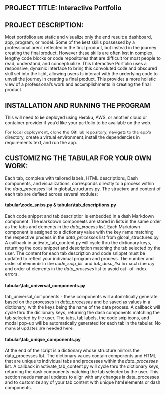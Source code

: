 ## PROJECT TITLE: Interactive Portfolio

## PROJECT DESCRIPTION:
Most portfolios are static and visualize only the end result: a dashboard, app, program, or model.  Some of the best skills possessed by a professional aren’t reflected in the final product, but instead in the journey creating the final product. However these skills are often lost in complex, lengthy code blocks or code repositories that are difficult for most people to read, understand, and conceptualize. This Interactive Portfolio uses a responsive, dynamic interface to bring this convoluted code and obscured skill set into the light, allowing users to interact with the underlying code to unveil the journey in creating a final product.  This provides a more holistic view of a professional’s work and accomplishments in creating the final product.

## INSTALLATION AND RUNNING THE PROGRAM
This will need to be deployed using Heroku, AWS, or another cloud or container provider if you’d like your portfolio to be available on the web.

For local deployment, clone the GitHub repository, navigate to the app’s directory, create a virtual environment, install the dependencies in requirements.text, and run the app.


## CUSTOMIZING THE TABULAR FOR YOUR OWN WORK:

Each tab, complete with tailored labels, HTML descriptions, Dash components, and visualizations, corresponds directly to a process within the *data_processes* list in global_structures.py. The structure and content of each tab are defined across several modules:

#### tabular\code_snips.py & tabular\tab_descriptions.py
Each code snippet and tab description is embedded in a dash Markdown component. The markdown components are stored in lists in the same order as the tabs and elements in the *data_process list*. Each Markdown component is assigned to a dictionary value with the key name matching the respective process in the *data_processes* list  from global_structures.py.  A callback in activate_tab_content.py will cycle thru the dictionary keys, returning the code snippet and description matching the tab selected by the user.  The content for each tab description and code snippet must be updated to reflect your individual program and process. The number and order of elements in the *code_snip_list* and *tab_desc_list* in match the qty and order of elements in the *data_proceses* list to avoid out -of-index errors.

#### tabular\tab_universal_components.py
tab_universal_components - these components  will automatically generate based on the processes in *data_processes* and be saved as values in a dictionary, with the keys being the name of the data process. A callback will cycle thru the dictionary keys, returning the dash components matching the tab selected by the user. The tabs, tab labels, the code snip icons, and modal pop-up will be automatically generated for each tab in the tabular. No manual updates are needed here.

#### tabular\tab_unique_components.py
At the end of the script is a dictionary whose structure mirrors the data_processes list. The dictionary values contain components and HTML that are unique to individual tabs and processes within the *data_processes* list. A callback in activate_tab_content.py will cycle thru the dictionary keys, returning the dash components matching the tab selected by the user. This section needs manual updates to align with any changes in data_processes and to customize any of your tab content with unique html elements or dash components.


